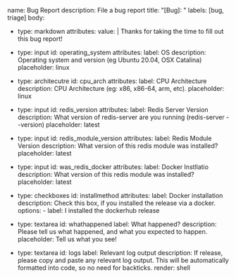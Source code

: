 name: Bug Report
description: File a bug report
title: "[Bug]: "
labels: [bug, triage]
body:
  - type: markdown
    attributes:
      value: |
        Thanks for taking the time to fill out this bug report!

  - type: input
    id: operating_system
    attributes:
      label: OS
      description: Operating system and version (eg Ubuntu 20.04, OSX Catalina)
      placeholder: linux

  - type: architecutre
    id: cpu_arch
    attributes:
      label: CPU Architecture
      description: CPU Architecture (eg: x86, x86-64, arm, etc).
      placeholder: linux

  - type: input
    id: redis_version
    attributes:
      label: Redis Server Version
      description: What version of redis-server are you running (redis-server --version)
      placeholder: latest

  - type: input
    id: redis_module_version
    attributes:
      label: Redis Module Version
      description: What version of this redis module was installed?
      placeholder: latest

  - type: input
    id: was_redis_docker
    attributes:
      label: Docker Instllatio
      description: What version of this redis module was installed?
      placeholder: latest

  - type: checkboxes
    id: installmethod
    attributes:
      label: Docker installation
      description: Check this box, if you installed the release via a docker.
      options:
        - label: I installed the dockerhub release

  - type: textarea
    id: whathappened
    label: What happened?
    description: Please tell us what happened, and what you expected to happen.
    placeholder: Tell us what you see!

  - type: textarea
    id: logs
    label: Relevant log output
    description: If release, please copy and paste any relevant log output. This will be automatically formatted into code, so no need for backticks.
    render: shell
